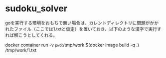 # sudoku_solver


goを実行する環境をおもちで無い場合は、カレントディレクトリに問題がかかれたファイル（ここでは1.txtと仮定）を置いておき、以下のような漢字で実行すれば解こうとしてくれる。

docker container run -v `pwd`:/tmp/work $(docker image build -q .) /tmp/work/1.txt

